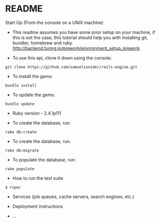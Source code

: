 # README

Start Up (From the console on a UNIX machine)

* This readme assumes you have some prior setup on your machine, if this is not the case, this tutorial should help you with installing git, bundler, homebrew and ruby.
http://backend.turing.io/prework/environment_setup_prework

* To use this api, clone it down using the console:
```
git clone https://github.com/samuelssnider/rails-engine.git
```
* To install the gems:
```
bundle install
```
* To update the gems:
```
bundle update
```

* Ruby version - 2.4.1p111

* To create the database, run:
```
rake db:create 
```
* To create the database, run:
```
rake db:migrate
```
* To populate the database, run:
```
rake populate
```
* How to run the test suite
```
$ rspec
```
* Services (job queues, cache servers, search engines, etc.)

* Deployment instructions

* ...
